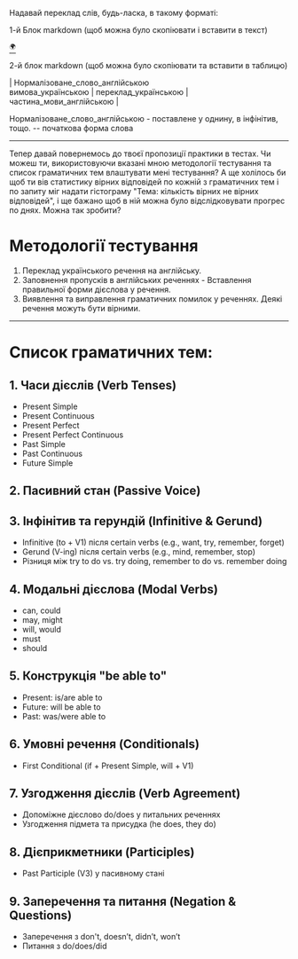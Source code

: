 ﻿Надавай переклад слів, будь-ласка, в такому форматі:

1-й Блок markdown (щоб можна було скопіювати і вставити в текст)

[<sup>🌍</sup>](# "Нормалізоване_слово_англійською [вимова_українською] — короткий_переклад_слова")


2-й блок markdown (щоб можна було скопіювати та вставити в таблицю)

| Нормалізоване_слово_англійською </br> вимова_українською | переклад_українською | частина_мови_англійською |

Нормалізоване_слово_англійською - поставлене у однину, в інфінітив, тощо. -- початкова форма слова

---

Тепер давай повернемось до твоєї пропозиції практики в тестах. Чи можеш ти, використовуючи вказані мною методології тестування та список граматичних тем влаштувати мені тестування? А ще холілось би щоб ти вів статистику вірних відповідей по кожній з граматичних тем і по запиту міг надати гістограму "Тема: кількість вірних не вірних відповідей", і ще бажано щоб в ній можна було відслідковувати прогрес по днях. Можна так зробити?

# Методології тестування

1. Переклад українського речення на англійську.
2. Заповнення пропусків в англійських реченнях - Вставлення правильної форми дієслова у речення.
3. Виявлення та виправлення граматичних помилок у реченнях. Деякі речення можуть бути вірними.

---

# Cписок граматичних тем:

## 1. Часи дієслів (Verb Tenses)

- Present Simple
- Present Continuous
- Present Perfect
- Present Perfect Continuous
- Past Simple
- Past Continuous
- Future Simple

## 2. Пасивний стан (Passive Voice)

## 3. Інфінітив та герундій (Infinitive & Gerund)

- Infinitive (to + V1) після certain verbs (e.g., want, try, remember, forget)
- Gerund (V-ing) після certain verbs (e.g., mind, remember, stop)
- Різниця між try to do vs. try doing, remember to do vs. remember doing



## 4. Модальні дієслова (Modal Verbs)

- can, could
- may, might
- will, would
- must
- should

## 5. Конструкція "be able to"

- Present: is/are able to
- Future: will be able to
- Past: was/were able to

## 6. Умовні речення (Conditionals)

- First Conditional (if + Present Simple, will + V1)

## 7. Узгодження дієслів (Verb Agreement)

- Допоміжне дієслово do/does у питальних реченнях
- Узгодження підмета та присудка (he does, they do)

## 8. Дієприкметники (Participles)

- Past Participle (V3) у пасивному стані

## 9. Заперечення та питання (Negation & Questions)

- Заперечення з don't, doesn’t, didn’t, won’t
- Питання з do/does/did
